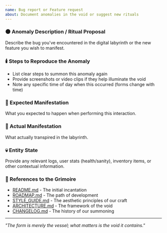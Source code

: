 ```yaml
---
name: Bug report or Feature request
about: Document anomalies in the void or suggest new rituals
---
```


### 🌑 Anomaly Description / Ritual Proposal

Describe the bug you've encountered in the digital labyrinth or the new feature you wish to manifest.

### 🕯️ Steps to Reproduce the Anomaly

- List clear steps to summon this anomaly again
- Provide screenshots or video clips if they help illuminate the void
- Note any specific time of day when this occurred (forms change with time)

### 📜 Expected Manifestation

What you expected to happen when performing this interaction.

### 🔮 Actual Manifestation

What actually transpired in the labyrinth.

### 💀 Entity State

Provide any relevant logs, user stats (health/sanity), inventory items, or other contextual information.

### 🧿 References to the Grimoire

- [README.md](../../README.md) - The initial incantation
- [ROADMAP.md](../../ROADMAP.md) - The path of development
- [STYLE_GUIDE.md](../../STYLE_GUIDE.md) - The aesthetic principles of our craft
- [ARCHITECTURE.md](../../ARCHITECTURE.md) - The framework of the void
- [CHANGELOG.md](../../CHANGELOG.md) - The history of our summoning

---

*"The form is merely the vessel; what matters is the void it contains."*
